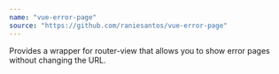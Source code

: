 ```yaml
---
name: "vue-error-page"
source: "https://github.com/raniesantos/vue-error-page"
---
```


Provides a wrapper for router-view that allows you to show error pages without changing the URL.
